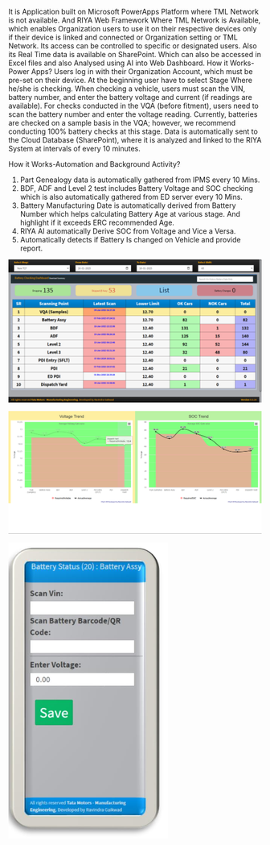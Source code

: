 It is Application built on Microsoft PowerApps Platform where TML Network is not available. And RIYA Web Framework Where TML Network is Available, which enables Organization users to use it on their respective devices only if their device is linked and connected or Organization setting or TML Network.
Its access can be controlled to specific or designated users. Also its Real Time data is available on SharePoint. Which can also be accessed in Excel files and also Analysed using AI into Web Dashboard.
How it Works-Power Apps?
Users log in with their Organization Account, which must be pre-set on their device. At the beginning user have to select Stage Where he/she is checking. When checking a vehicle, users must scan the VIN, battery number, and enter the battery voltage and current (if readings are available). For checks conducted in the VQA (before fitment), users need to scan the battery number and enter the voltage reading. Currently, batteries are checked on a sample basis in the VQA; however, we recommend conducting 100% battery checks at this stage. Data is automatically sent to the Cloud Database (SharePoint), where it is analyzed and linked to the RIYA System at intervals of every 10 minutes.


How it Works-Automation and Background Activity?
1) Part Genealogy data is automatically gathered from IPMS every 10 Mins.
2) BDF, ADF and Level 2 test includes Battery Voltage and SOC checking which is also automatically gathered from ED server every 10 Mins.
3) Battery Manufacturing Date is automatically derived from Battery Number which helps calculating Battery Age at various stage. And highlight if it exceeds ERC recommended Age.
4) RIYA AI automatically Derive SOC from Voltage and Vice a Versa.
5) Automatically detects if Battery Is changed on Vehicle and provide report.

![Project Screenshot](battery/Screenshot(38).png)

![Project Screenshot](battery/6.png)


![Project Screenshot](battery/0.png)




